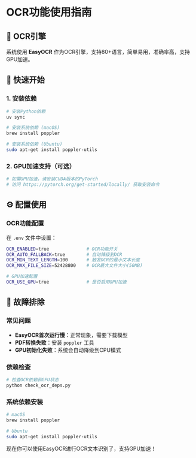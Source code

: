 # OCR功能使用指南

## 🎯 **OCR引擎**

系统使用 **EasyOCR** 作为OCR引擎，支持80+语言，简单易用，准确率高，支持GPU加速。

## 🚀 **快速开始**

### 1. **安装依赖**
```bash
# 安装Python依赖
uv sync

# 安装系统依赖 (macOS)
brew install poppler

# 安装系统依赖 (Ubuntu)
sudo apt-get install poppler-utils
```

### 2. **GPU加速支持（可选）**
```bash
# 如需GPU加速，请安装CUDA版本的PyTorch
# 访问 https://pytorch.org/get-started/locally/ 获取安装命令
```

## ⚙️ **配置使用**

### **OCR功能配置**
在 `.env` 文件中设置：
```bash
OCR_ENABLED=true              # OCR功能开关
OCR_AUTO_FALLBACK=true        # 自动降级到OCR
OCR_MIN_TEXT_LENGTH=100       # 触发OCR的最小文本长度
OCR_MAX_FILE_SIZE=52428800    # OCR最大文件大小(50MB)

# GPU加速配置
OCR_USE_GPU=true              # 是否启用GPU加速
```

## 🔧 **故障排除**

### **常见问题**
- **EasyOCR首次运行慢**：正常现象，需要下载模型
- **PDF转换失败**：安装 `poppler` 工具
- **GPU初始化失败**：系统会自动降级到CPU模式

### **依赖检查**
```bash
# 检查OCR依赖和GPU状态
python check_ocr_deps.py
```

### **系统依赖安装**
```bash
# macOS
brew install poppler

# Ubuntu
sudo apt-get install poppler-utils
```

现在你可以使用EasyOCR进行OCR文本识别了，支持GPU加速！